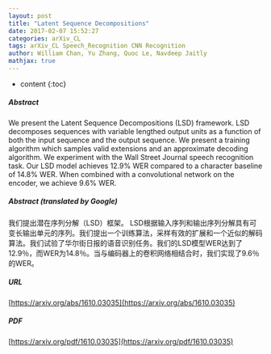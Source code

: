 ```yaml
---
layout: post
title: "Latent Sequence Decompositions"
date: 2017-02-07 15:52:27
categories: arXiv_CL
tags: arXiv_CL Speech_Recognition CNN Recognition
author: William Chan, Yu Zhang, Quoc Le, Navdeep Jaitly
mathjax: true
---
```


* content
{:toc}

##### Abstract
We present the Latent Sequence Decompositions (LSD) framework. LSD decomposes sequences with variable lengthed output units as a function of both the input sequence and the output sequence. We present a training algorithm which samples valid extensions and an approximate decoding algorithm. We experiment with the Wall Street Journal speech recognition task. Our LSD model achieves 12.9% WER compared to a character baseline of 14.8% WER. When combined with a convolutional network on the encoder, we achieve 9.6% WER.

##### Abstract (translated by Google)
我们提出潜在序列分解（LSD）框架。 LSD根据输入序列和输出序列分解具有可变长输出单元的序列。我们提出一个训练算法，采样有效的扩展和一个近似的解码算法。我们试验了华尔街日报的语音识别任务。我们的LSD模型WER达到了12.9％，而WER为14.8％。当与编码器上的卷积网络相结合时，我们实现了9.6％的WER。

##### URL
[https://arxiv.org/abs/1610.03035](https://arxiv.org/abs/1610.03035)

##### PDF
[https://arxiv.org/pdf/1610.03035](https://arxiv.org/pdf/1610.03035)


